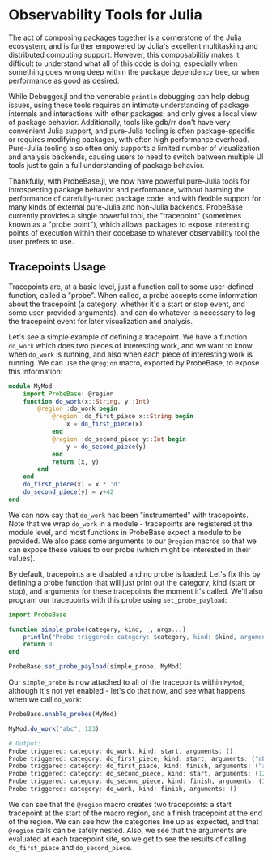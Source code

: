 # Observability Tools for Julia

The act of composing packages together is a cornerstone of the Julia ecosystem,
and is further empowered by Julia's excellent multitasking and distributed
computing support. However, this composabilitiy makes it difficult to
understand what all of this code is doing, especially when something goes wrong
deep within the package dependency tree, or when performance as good as desired.

While Debugger.jl and the venerable `println` debugging can help debug issues,
using these tools requires an intimate understanding of package internals and
interactions with other packages, and only gives a local view of package
behavior. Additionally, tools like gdb/rr don't have very convenient Julia
support, and pure-Julia tooling is often package-specific or requires modifying
packages, with often high performance overhead. Pure-Julia tooling also often
only supports a limited number of visualization and analysis backends, causing
users to need to switch between multiple UI tools just to gain a full
understanding of package behavior.

Thankfully, with ProbeBase.jl, we now have powerful pure-Julia tools for
introspecting package behavior and performance, without harming the performance
of carefully-tuned package code, and with flexible support for many kinds of
external pure-Julia and non-Julia backends. ProbeBase currently provides a
single powerful tool, the "tracepoint" (sometimes known as a "probe point"),
which allows packages to expose interesting points of execution within their
codebase to whatever observability tool the user prefers to use.

## Tracepoints Usage

Tracepoints are, at a basic level, just a function call to some user-defined
function, called a "probe". When called, a probe accepts some information about
the tracepoint (a category, whether it's a start or stop event, and some
user-provided arguments), and can do whatever is necessary to log the
tracepoint event for later visualization and analysis.

Let's see a simple example of defining a tracepoint. We have a function
`do_work` which does two pieces of interesting work, and we want to know when
`do_work` is running, and also when each piece of interesting work is running.
We can use the `@region` macro, exported by ProbeBase, to expose this
information:

```julia
module MyMod
    import ProbeBase: @region
    function do_work(x::String, y::Int)
        @region :do_work begin
            @region :do_first_piece x::String begin
                x = do_first_piece(x)
            end
            @region :do_second_piece y::Int begin
                y = do_second_piece(y)
            end
            return (x, y)
        end
    end
    do_first_piece(x) = x * 'd'
    do_second_piece(y) = y+42
end
```

We can now say that `do_work` has been "instrumented" with tracepoints. Note
that we wrap `do_work` in a module - tracepoints are registered at the module
level, and most functions in ProbeBase expect a module to be provided. We also
pass some arguments to our `@region` macros so that we can expose these values
to our probe (which might be interested in their values).

By default, tracepoints are disabled and no probe is loaded. Let's fix this by
defining a probe function that will just print out the category, kind (start or
stop), and arguments for these tracepoints the moment it's called. We'll also
program our tracepoints with this probe using `set_probe_payload`:

```julia
import ProbeBase

function simple_probe(category, kind, _, args...)
    println("Probe triggered: category: $category, kind: $kind, arguments: $args")
    return 0
end

ProbeBase.set_probe_payload(simple_probe, MyMod)
```

Our `simple_probe` is now attached to all of the tracepoints within `MyMod`,
although it's not yet enabled - let's do that now, and see what happens when we
call `do_work`:

```julia
ProbeBase.enable_probes(MyMod)

MyMod.do_work("abc", 123)

# Output:
Probe triggered: category: do_work, kind: start, arguments: ()
Probe triggered: category: do_first_piece, kind: start, arguments: ("abc",)
Probe triggered: category: do_first_piece, kind: finish, arguments: ("abcd",)
Probe triggered: category: do_second_piece, kind: start, arguments: (123,)
Probe triggered: category: do_second_piece, kind: finish, arguments: (165,)
Probe triggered: category: do_work, kind: finish, arguments: ()
```

We can see that the `@region` macro creates two tracepoints: a start tracepoint
at the start of the macro region, and a finish tracepoint at the end of the
region. We can see how the categories line up as expected, and that `@region`
calls can be safely nested. Also, we see that the arguments are evaluated at
each tracepoint site, so we get to see the results of calling `do_first_piece`
and `do_second_piece`.
